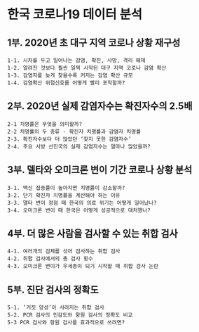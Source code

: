 # 한국 코로나19 데이터 분석

## 1부. 2020년 초 대구 지역 코로나 상황 재구성
    1-1. 시차를 두고 일어나는 감염, 확진, 사망, 격리 해제
    1-2. 알려진 것보다 훨씬 일찍 시작된 대구 지역 코로나 감염 확산
    1-3. 감염자를 늦게 찾을수록 커지는 감염 확산 규모
    1-4. 감염확산 위험신호를 어떻게 빨리 포착할까?
    
## 2부. 2020년 실제 감염자수는 확진자수의 2.5배
    2-1 치명률은 무엇을 의미할까?
    2-2 치명률의 두 종류 - 확진자 치명률과 감염자 치명률
    2-3. 확진자수보다 더 많았던 ‘찾지 못한 감염자수’
    2-4. 주요 서방 선진국의 실제 감염자수는 얼마나 많았을까?
    
## 3부. 델타와 오미크론 변이 기간 코로나 상황 분석
    3-1. 백신 접종률이 높아지면 치명률이 감소할까?
    3-2. 단기 확진자 치명률을 계산해야 하는 이유
    3-3. 델타 변이 정점 때 한국의 의료 위기는 어떻게 일어났나?
    3-4. 오미크론 변이 때 한국은 어떻게 성공적으로 대처했나?
    
## 4부. 더 많은 사람을 검사할 수 있는 취합 검사
    4-1. 여러개의 검체를 섞어 검사하는 취합 검사
    4-2. 취합 검사에서의 총 검사 횟수
    4-3. 오미크론 변이가 우세종이 되기 시작할 때 취합 검사 논란
    
## 5부. 진단 검사의 정확도
    5-1. ‘거짓 양성’이 사라지는 취합 검사
    5-2. PCR 검사의 민감도와 항원 검사의 정확도 비교
    5-3 PCR 검사와 항원 검사를 효과적으로 쓰려면?
